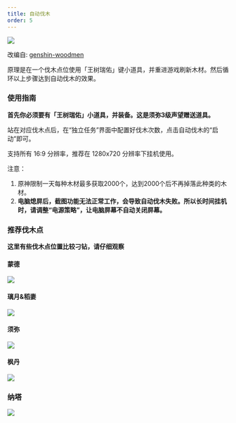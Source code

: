 ```yaml
---
title: 自动伐木
order: 5
---
```



![](https://img.alicdn.com/imgextra/i1/2042484851/O1CN014AeybI1lhoDsLGwSF_!!2042484851.jpg)


改编自: [genshin-woodmen](https://github.com/genshin-matrix/genshin-woodmen)

原理是在一个伐木点位使用「王树瑞佑」键小道具，并重进游戏刷新木材。然后循环以上步骤达到自动伐木的效果。

### 使用指南

**首先你必须要有「王树瑞佑」小道具，并装备。这是须弥3级声望赠送道具。**

站在对应伐木点后，在“独立任务”界面中配置好伐木次数，点击自动伐木的“启动”即可。

支持所有 16:9 分辨率，推荐在 1280x720 分辨率下挂机使用。

注意：

1. 原神限制一天每种木材最多获取2000个，达到2000个后不再掉落此种类的木材。
2. **电脑熄屏后，截图功能无法正常工作，会导致自动伐木失败。所以长时间挂机时，请调整“电源策略”，让电脑屏幕不自动关闭屏幕。**

### 推荐伐木点

**这里有些伐木点位置比较刁钻，请仔细观察**

#### 蒙德

![](https://img.alicdn.com/imgextra/i3/2042484851/O1CN01uvZFkB1lhoG6YUoQ8_!!2042484851.jpg)

#### 璃月&稻妻

![](https://img.alicdn.com/imgextra/i4/2042484851/O1CN01RDxhgP1lhoGBO4mgG_!!2042484851.jpg)

#### 须弥

![](https://img.alicdn.com/imgextra/i1/2042484851/O1CN01crqZEh1lhoG8f5RMj_!!2042484851.jpg)

#### 枫丹

![](https://img.alicdn.com/imgextra/i3/2042484851/O1CN01FqIoBY1lhoG9zfvOn_!!2042484851.jpg)

### 纳塔

![](https://img.alicdn.com/imgextra/i3/2042484851/O1CN012Q4dXT1lhoJ2vSBU4_!!2042484851.jpg)
